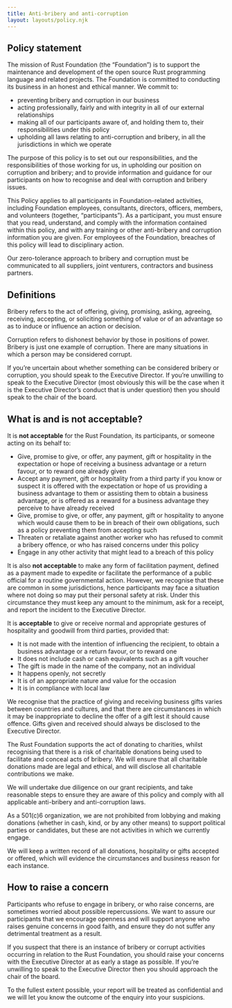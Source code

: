 ```yaml
---
title: Anti-bribery and anti-corruption
layout: layouts/policy.njk
---
```

## Policy statement

The mission of Rust Foundation (the “Foundation”) is to support the maintenance and development of the open source Rust programming language and related projects. The Foundation is committed to conducting its business in an honest and ethical manner. We commit to:

* preventing bribery and corruption in our business
* acting professionally, fairly and with integrity in all of our external relationships
* making all of our participants aware of, and holding them to, their responsibilities under this policy
* upholding all laws relating to anti-corruption and bribery, in all the jurisdictions in which we operate

The purpose of this policy is to set out our responsibilities, and the responsibilities of those working for us, in upholding our position on corruption and bribery; and to provide information and guidance for our participants on how to recognise and deal with corruption and bribery issues.

This Policy applies to all participants in Foundation-related activities, including Foundation employees, consultants, directors, officers, members, and volunteers (together, “participants”). As a participant, you must ensure that you read, understand, and comply with the information contained within this policy, and with any training or other anti-bribery and corruption information you are given. For employees of the Foundation, breaches of this policy will lead to disciplinary action.

Our zero-tolerance approach to bribery and corruption must be communicated to all suppliers, joint venturers, contractors and business partners.

## Definitions

Bribery refers to the act of offering, giving, promising, asking, agreeing, receiving, accepting, or soliciting something of value or of an advantage so as to induce or influence an action or decision.

Corruption refers to dishonest behavior by those in positions of power. Bribery is just one example of corruption. There are many situations in which a person may be considered corrupt.

If you’re uncertain about whether something can be considered bribery or corruption, you should speak to the Executive Director. If you’re unwilling to speak to the Executive Director (most obviously this will be the case when it is the Executive Director’s conduct that is under question) then you should speak to the chair of the board.

## What is and is not acceptable?

It is **not acceptable** for the Rust Foundation, its participants, or someone acting on its behalf to:

* Give, promise to give, or offer, any payment, gift or hospitality in the expectation or hope of receiving a business advantage or a return favour, or to reward one already given
* Accept any payment, gift or hospitality from a third party if you know or suspect it is offered with the expectation or hope of us providing a business advantage to them or assisting them to obtain a business advantage, or is offered as a reward for a business advantage they perceive to have already received
* Give, promise to give, or offer, any payment, gift or hospitality to anyone which would cause them to be in breach of their own obligations, such as a policy preventing them from accepting such
* Threaten or retaliate against another worker who has refused to commit a bribery offence, or who has raised concerns under this policy
* Engage in any other activity that might lead to a breach of this policy

It is also **not acceptable** to make any form of facilitation payment, defined as a payment made to expedite or facilitate the performance of a public official for a routine governmental action. However, we recognise that these are common in some jurisdictions, hence participants may face a situation where not doing so may put their personal safety at risk. Under this circumstance they must keep any amount to the minimum, ask for a receipt, and report the incident to the Executive Director.

It is **acceptable** to give or receive normal and appropriate gestures of hospitality and goodwill from third parties, provided that:

* It is not made with the intention of influencing the recipient, to obtain a business advantage or a return favour, or to reward one
* It does not include cash or cash equivalents such as a gift voucher
* The gift is made in the name of the company, not an individual
* It happens openly, not secretly
* It is of an appropriate nature and value for the occasion
* It is in compliance with local law

We recognise that the practice of giving and receiving business gifts varies between countries and cultures, and that there are circumstances in which it may be inappropriate to decline the offer of a gift lest it should cause offence. Gifts given and received should always be disclosed to the Executive Director.

The Rust Foundation supports the act of donating to charities, whilst recognising that there is a risk of charitable donations being used to facilitate and conceal acts of bribery. We will ensure that all charitable donations made are legal and ethical, and will disclose all charitable contributions we make.

We will undertake due diligence on our grant recipients, and take reasonable steps to ensure they are aware of this policy and comply with all applicable anti-bribery and anti-corruption laws.

As a 501(c)6 organization, we are not prohibited from lobbying and making donations (whether in cash, kind, or by any other means) to support political parties or candidates, but these are not activities in which we currently engage.

We will keep a written record of all donations, hospitality or gifts accepted or offered, which will evidence the circumstances and business reason for each instance.

## How to raise a concern

Participants who refuse to engage in bribery, or who raise concerns, are sometimes worried about possible repercussions. We want to assure our participants that we encourage openness and will support anyone who raises genuine concerns in good faith, and ensure they do not suffer any detrimental treatment as a result.

If you suspect that there is an instance of bribery or corrupt activities occurring in relation to the Rust Foundation, you should raise your concerns with the Executive Director at as early a stage as possible. If you’re unwilling to speak to the Executive Director then you should approach the chair of the board.

To the fullest extent possible, your report will be treated as confidential and we will let you know the outcome of the enquiry into your suspicions.
